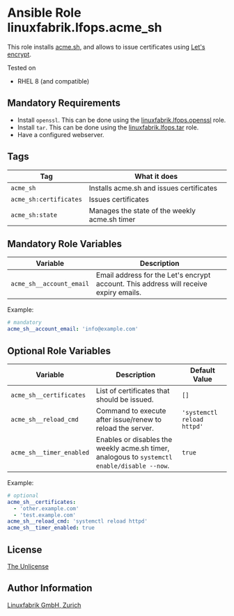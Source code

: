 # Ansible Role linuxfabrik.lfops.acme_sh

This role installs [acme.sh](https://github.com/acmesh-official/acme.sh), and allows to issue certificates using [Let's encrypt](https://letsencrypt.org).

Tested on

* RHEL 8 (and compatible)


## Mandatory Requirements

* Install `openssl`. This can be done using the [linuxfabrik.lfops.openssl](https://github.com/Linuxfabrik/lfops/tree/main/roles/openssl) role.
* Install `tar`. This can be done using the [linuxfabrik.lfops.tar](https://github.com/Linuxfabrik/lfops/tree/main/roles/tar) role.
* Have a configured webserver.


## Tags

| Tag                    | What it does                                  |
| ---                    | ------------                                  |
| `acme_sh`              | Installs acme.sh and issues certificates      |
| `acme_sh:certificates` | Issues certificates                           |
| `acme_sh:state`        | Manages the state of the weekly acme.sh timer |


## Mandatory Role Variables

| Variable                 | Description                                                                           |
| --------                 | -----------                                                                           |
| `acme_sh__account_email` | Email address for the Let's encrypt account. This address will receive expiry emails. |

Example:
```yaml
# mandatory
acme_sh__account_email: 'info@example.com'
```


## Optional Role Variables

| Variable | Description | Default Value |
| -------- | ----------- | ------------- |
| `acme_sh__certificates` | List of certificates that should be issued. | `[]` |
| `acme_sh__reload_cmd` | Command to execute after issue/renew to reload the server. | `'systemctl reload httpd'` |
| `acme_sh__timer_enabled` | Enables or disables the weekly acme.sh timer, analogous to `systemctl enable/disable --now`. | `true` |


Example:
```yaml
# optional
acme_sh__certificates:
  - 'other.example.com'
  - 'test.example.com'
acme_sh__reload_cmd: 'systemctl reload httpd'
acme_sh__timer_enabled: true
```


## License

[The Unlicense](https://unlicense.org/)


## Author Information

[Linuxfabrik GmbH, Zurich](https://www.linuxfabrik.ch)
